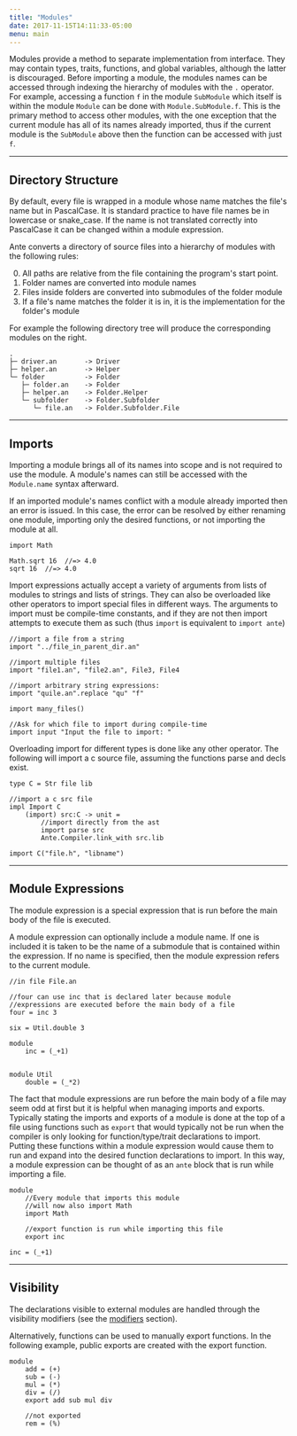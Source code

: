 ```yaml
---
title: "Modules"
date: 2017-11-15T14:11:33-05:00
menu: main
---
```


Modules provide a method to separate implementation from interface.
They may contain types, traits, functions, and global variables, although
the latter is discouraged.  Before importing a module, the modules names
can be accessed through indexing the hierarchy of modules with the `.` operator.
For example, accessing a function `f` in the module `SubModule` which itself
is within the module `Module` can be done with `Module.SubModule.f`.  This
is the primary method to access other modules, with the one exception that
the current module has all of its names already imported, thus if the current
module is the `SubModule` above then the function can be accessed with just `f`.

---
## Directory Structure

By default, every file is wrapped in a module whose name matches the
file's name but in PascalCase.  It is standard practice to have file
names be in lowercase or snake\_case.  If the name is not translated
correctly into PascalCase it can be changed within a module expression.

Ante converts a directory of source files into a hierarchy of modules
with the following rules:

0. All paths are relative from the file containing the program's start point.
1. Folder names are converted into module names
2. Files inside folders are converted into submodules of the folder module
3. If a file's name matches the folder it is in, it is the implementation
for the folder's module


For example the following directory tree will produce the corresponding
modules on the right.

```
.
├─ driver.an       -> Driver
├─ helper.an       -> Helper
└─ folder          -> Folder
   ├─ folder.an    -> Folder
   ├─ helper.an    -> Folder.Helper
   └─ subfolder    -> Folder.Subfolder
      └─ file.an   -> Folder.Subfolder.File
```

---
## Imports

Importing a module brings all of its names into scope and is not required
to use the module.  A module's names can still be accessed with the
`Module.name` syntax afterward.

If an imported module's names conflict with a module already imported
then an error is issued.  In this case, the error can be resolved by
either renaming one module, importing only the desired functions, or
not importing the module at all.

```ante
import Math

Math.sqrt 16  //=> 4.0
sqrt 16  //=> 4.0
```

Import expressions actually accept a variety of arguments from lists of
modules to strings and lists of strings.  They can also be overloaded like
other operators to import special files in different ways.  The arguments
to import must be compile-time constants, and if they are not then import attempts
to execute them as such (thus `import` is equivalent to `import ante`)

```ante
//import a file from a string
import "../file_in_parent_dir.an"

//import multiple files
import "file1.an", "file2.an", File3, File4

//import arbitrary string expressions:
import "quile.an".replace "qu" "f"

import many_files()

//Ask for which file to import during compile-time
import input "Input the file to import: "
```

Overloading import for different types is done like any other operator.
The following will import a c source file, assuming the functions parse
and decls exist.

```ante
type C = Str file lib

//import a c src file
impl Import C
    (import) src:C -> unit =
        //import directly from the ast
        import parse src
        Ante.Compiler.link_with src.lib

import C("file.h", "libname")
```

---
## Module Expressions

The module expression is a special expression that is run before
the main body of the file is executed.

A module expression can optionally include a module name.  If one
is included it is taken to be the name of a submodule that is
contained within the expression.  If no name is specified, then
the module expression refers to the current module.

```ante
//in file File.an

//four can use inc that is declared later because module
//expressions are executed before the main body of a file
four = inc 3

six = Util.double 3

module
    inc = (_+1)


module Util
    double = (_*2)
```

The fact that module expressions are run before the main body of
a file may seem odd at first but it is helpful when managing
imports and exports.  Typically stating the imports and
exports of a module is done at the top of a file using functions
such as `export` that would typically not be run when the compiler
is only looking for function/type/trait declarations to import.
Putting these functions within a module expression would cause them
to run and expand into the desired function declarations to import.
In this way, a module expression can be thought of as an `ante` block
that is run while importing a file.

```ante
module
    //Every module that imports this module
    //will now also import Math
    import Math

    //export function is run while importing this file
    export inc

inc = (_+1)
```

---
## Visibility

The declarations visible to external modules are handled through the
visibility modifiers (see the [modifiers](../modifiers) section).

Alternatively, functions can be used to manually export functions.
In the following example, public exports are created with the export
function.

```ante
module
    add = (+)
    sub = (-)
    mul = (*)
    div = (/)
    export add sub mul div

    //not exported
    rem = (%)
```
